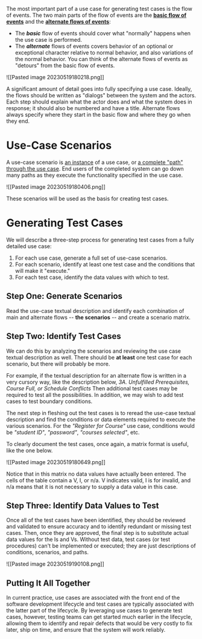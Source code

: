 The most important part of a use case for generating test cases is the flow of events. The two main parts of the flow of events are the <b><u>basic flow of events</u></b> and the <b><u>alternate flows of events</u></b>:
- The ***basic*** flow of events should cover what "normally" happens when the use case is performed. 
- The ***alternate*** flows of events covers behavior of an optional or exceptional character relative to normal behavior, and also variations of the normal behavior. You can think of the alternate flows of events as "detours" from the basic flow of events.

![[Pasted image 20230519180218.png]]

A significant amount of detail goes into fully specifying a use case. Ideally, the flows should be written as "dialogs" between the system and the actors. Each step should explain what the actor does and what the system does in response; it should also be numbered and have a title. Alternate flows always specify where they start in the basic flow and where they go when they end.

# Use-Case Scenarios

A use-case scenario is <u>an instance</u> of a use case, or <u>a complete "path" through the use case</u>. End users of the completed system can go down many paths as they execute the functionality specified in the use case.

![[Pasted image 20230519180406.png]]

These scenarios will be used as the basis for creating test cases.

# Generating Test Cases

We will describe a three-step process for generating test cases from a fully detailed use case:
1. For each use case, generate a full set of use-case scenarios.
2. For each scenario, identify at least one test case and the conditions that will make it "execute."
3. For each test case, identify the data values with which to test.

## Step One: Generate Scenarios

Read the use-case textual description and identify each combination of main and alternate flows -- **the scenarios** -- and create a scenario matrix.

## Step Two: Identify Test Cases

We can do this by analyzing the scenarios and reviewing the use case textual description as well. There should be **at least** one test case for each scenario, but there will probably be more. 

For example, if the textual description for an alternate flow is written in a very cursory way, like the description below, 
	*3A. Unfulfilled Prerequisites, Course Full, or Schedule Conflicts*
Then additional test cases may be required to test all the possibilities. In addition, we may wish to add test cases to test boundary conditions.

The next step in fleshing out the test cases is to reread the use-case textual description and find the conditions or data elements required to execute the various scenarios. For the _"Register for Course"_ use case, conditions would be _"student ID"_, _"password"_, _"courses selected"_, etc.

To clearly document the test cases, once again, a matrix format is useful, like the one below.

![[Pasted image 20230519180649.png]]

Notice that in this matrix no data values have actually been entered. The cells of the table contain a V, I, or n/a. V indicates valid, I is for invalid, and n/a means that it is not necessary to supply a data value in this case.

## Step Three: Identify Data Values to Test

Once all of the test cases have been identified, they should be reviewed and validated to ensure accuracy and to identify redundant or missing test cases. Then, once they are approved, the final step is to substitute actual data values for the Is and Vs.
Without test data, test cases (or test procedures) can't be implemented or executed; they are just descriptions of conditions, scenarios, and paths.

![[Pasted image 20230519190108.png]]

## Putting It All Together

In current practice, use cases are associated with the front end of the software development lifecycle and test cases are typically associated with the latter part of the lifecycle. By leveraging use cases to generate test cases, however, testing teams can get started much earlier in the lifecycle, allowing them to identify and repair defects that would be very costly to fix later, ship on time, and ensure that the system will work reliably.






